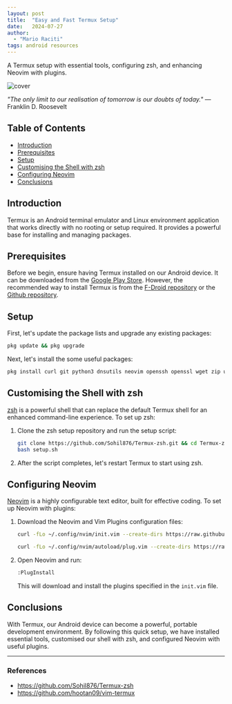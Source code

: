 ```yaml
---
layout: post
title:  "Easy and Fast Termux Setup"
date:   2024-07-27
author:
  - "Mario Raciti"
tags: android resources
---
```


A Termux setup with essential tools, configuring zsh, and enhancing Neovim with plugins.
<!-- readmore -->

![cover](https://img.freepik.com/free-photo/view-cartoon-animated-3d-penguin_23-2150882064.jpg?t=st=1722085076~exp=1722088676~hmac=64168ac7035e3186d87a371a614fcdad1584427a6262bd8e048605ecaf6b2840&w=1800)

*"The only limit to our realisation of tomorrow is our doubts of today."* ― Franklin D. Roosevelt

## Table of Contents

- [Introduction](#introduction)
- [Prerequisites](#prerequisites)
- [Setup](#setup)
- [Customising the Shell with zsh](#customising-the-shell-with-zsh)
- [Configuring Neovim](#configuring-neovim)
- [Conclusions](#conclusions)

## Introduction

Termux is an Android terminal emulator and Linux environment application that works directly with no rooting or setup required. It provides a powerful base for installing and managing packages.

## Prerequisites

Before we begin, ensure having Termux installed on our Android device. It can be downloaded from the [Google Play Store](https://play.google.com/store/apps/details?id=com.termux). However, the recommended way to install Termux is from the [F-Droid repository](https://f-droid.org/en/packages/com.termux/) or the [Github repository](https://github.com/termux/termux-app).

## Setup

First, let's update the package lists and upgrade any existing packages:

```sh
pkg update && pkg upgrade
```

Next, let's install the some useful packages:

```sh
pkg install curl git python3 dnsutils neovim openssh openssl wget zip unzip nodejs ruby golang grep libxml2-utils zsh figlet htop bat ffmpeg php rust fastfetch perl sqlite
```

## Customising the Shell with zsh

[zsh](https://ohmyz.sh/) is a powerful shell that can replace the default Termux shell for an enhanced command-line experience. To set up zsh:

1. Clone the zsh setup repository and run the setup script:

    ```sh
    git clone https://github.com/Sohil876/Termux-zsh.git && cd Termux-zsh
    bash setup.sh
    ```

2. After the script completes, let's restart Termux to start using zsh.

## Configuring Neovim

[Neovim](https://neovim.io/) is a highly configurable text editor, built for effective coding. To set up Neovim with plugins:

1. Download the Neovim and Vim Plugins configuration files:

    ```sh
    curl -fLo ~/.config/nvim/init.vim --create-dirs https://raw.githubusercontent.com/hootan09/vim-termux/main/init.vim

    curl -fLo ~/.config/nvim/autoload/plug.vim --create-dirs https://raw.githubusercontent.com/hootan09/vim-termux/main/plug.vim
    ```

2. Open Neovim and run:

    ```sh
    :PlugInstall
    ```

    This will download and install the plugins specified in the `init.vim` file.

## Conclusions

With Termux, our Android device can become a powerful, portable development environment. By following this quick setup, we have installed essential tools, customised our shell with zsh, and configured Neovim with useful plugins.

---

### References

- <https://github.com/Sohil876/Termux-zsh>
- <https://github.com/hootan09/vim-termux>
